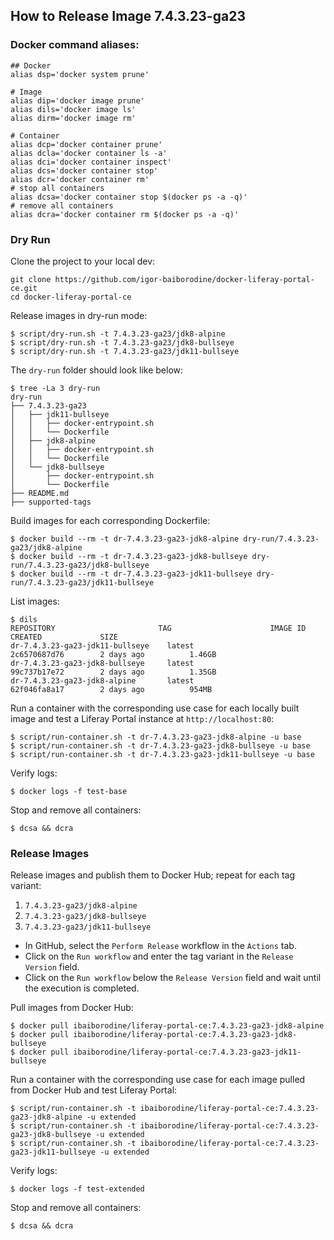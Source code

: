 ## How to Release Image 7.4.3.23-ga23 

### Docker command aliases:
```shell
## Docker
alias dsp='docker system prune'

# Image
alias dip='docker image prune'
alias dils='docker image ls'
alias dirm='docker image rm'

# Container
alias dcp='docker container prune'
alias dcla='docker container ls -a'
alias dci='docker container inspect'
alias dcs='docker container stop'
alias dcr='docker container rm'
# stop all containers
alias dcsa='docker container stop $(docker ps -a -q)'
# remove all containers
alias dcra='docker container rm $(docker ps -a -q)'
```

### Dry Run
Clone the project to your local dev:
```shell
git clone https://github.com/igor-baiborodine/docker-liferay-portal-ce.git
cd docker-liferay-portal-ce
```

Release images in dry-run mode:
```shell
$ script/dry-run.sh -t 7.4.3.23-ga23/jdk8-alpine
$ script/dry-run.sh -t 7.4.3.23-ga23/jdk8-bullseye
$ script/dry-run.sh -t 7.4.3.23-ga23/jdk11-bullseye
```

The `dry-run` folder should look like below:
```shell
$ tree -La 3 dry-run
dry-run
├── 7.4.3.23-ga23
│   ├── jdk11-bullseye
│   │   ├── docker-entrypoint.sh
│   │   └── Dockerfile
│   ├── jdk8-alpine
│   │   ├── docker-entrypoint.sh
│   │   └── Dockerfile
│   └── jdk8-bullseye
│       ├── docker-entrypoint.sh
│       └── Dockerfile
├── README.md
├── supported-tags
```

Build images for each corresponding Dockerfile:
```shell
$ docker build --rm -t dr-7.4.3.23-ga23-jdk8-alpine dry-run/7.4.3.23-ga23/jdk8-alpine
$ docker build --rm -t dr-7.4.3.23-ga23-jdk8-bullseye dry-run/7.4.3.23-ga23/jdk8-bullseye
$ docker build --rm -t dr-7.4.3.23-ga23-jdk11-bullseye dry-run/7.4.3.23-ga23/jdk11-bullseye
```

List images:
```shell
$ dils
REPOSITORY                       TAG                      IMAGE ID            CREATED             SIZE
dr-7.4.3.23-ga23-jdk11-bullseye    latest                   2c6570687d76        2 days ago          1.46GB
dr-7.4.3.23-ga23-jdk8-bullseye     latest                   99c737b17e72        2 days ago          1.35GB
dr-7.4.3.23-ga23-jdk8-alpine       latest                   62f046fa8a17        2 days ago          954MB
```

Run a container with the corresponding use case for each locally built image and test a Liferay Portal instance at `http://localhost:80`:
```shell
$ script/run-container.sh -t dr-7.4.3.23-ga23-jdk8-alpine -u base
$ script/run-container.sh -t dr-7.4.3.23-ga23-jdk8-bullseye -u base
$ script/run-container.sh -t dr-7.4.3.23-ga23-jdk11-bullseye -u base
```

Verify logs:
```shell
$ docker logs -f test-base
```

Stop and remove all containers:
```shell
$ dcsa && dcra
```

### Release Images

Release images and publish them to Docker Hub; repeat for each tag variant: 
1. `7.4.3.23-ga23/jdk8-alpine`
2. `7.4.3.23-ga23/jdk8-bullseye`
3. `7.4.3.23-ga23/jdk11-bullseye` 

* In GitHub, select the `Perform Release` workflow in the `Actions` tab.
* Click on the `Run workflow` and enter the tag variant in the `Release Version` field.
* Click on the `Run workflow` below the `Release Version` field and wait until the execution is completed.

Pull images from Docker Hub:
```shell
$ docker pull ibaiborodine/liferay-portal-ce:7.4.3.23-ga23-jdk8-alpine
$ docker pull ibaiborodine/liferay-portal-ce:7.4.3.23-ga23-jdk8-bullseye
$ docker pull ibaiborodine/liferay-portal-ce:7.4.3.23-ga23-jdk11-bullseye
```

Run a container with the corresponding use case for each image pulled from Docker Hub and test Liferay Portal:
```shell
$ script/run-container.sh -t ibaiborodine/liferay-portal-ce:7.4.3.23-ga23-jdk8-alpine -u extended
$ script/run-container.sh -t ibaiborodine/liferay-portal-ce:7.4.3.23-ga23-jdk8-bullseye -u extended
$ script/run-container.sh -t ibaiborodine/liferay-portal-ce:7.4.3.23-ga23-jdk11-bullseye -u extended
```

Verify logs:
```shell
$ docker logs -f test-extended
```

Stop and remove all containers:
```shell
$ dcsa && dcra
```
